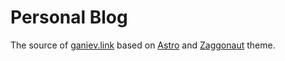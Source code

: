 # Personal Blog

The source of [ganiev.link](https://ganiev.link) based on
[Astro](https://github.com/withastro/astro) and
[Zaggonaut](https://github.com/RATIU5/zaggonaut) theme.
